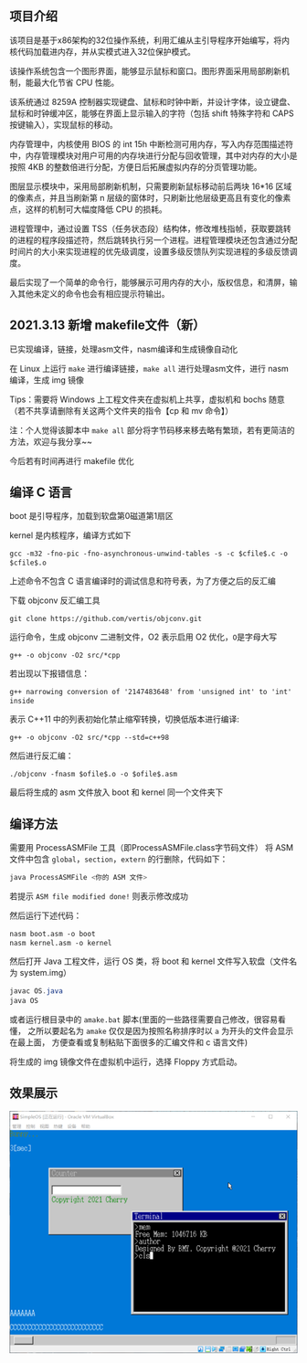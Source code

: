 ## 项目介绍

该项目是基于x86架构的32位操作系统，利用汇编从主引导程序开始编写，将内核代码加载进内存，并从实模式进入32位保护模式。

该操作系统包含一个图形界面，能够显示鼠标和窗口。图形界面采用局部刷新机制，能最大化节省 CPU 性能。

该系统通过 8259A 控制器实现键盘、鼠标和时钟中断，并设计字体，设立键盘、鼠标和时钟缓冲区，能够在界面上显示输入的字符（包括 shift 特殊字符和 CAPS 按键输入），实现鼠标的移动。

内存管理中，内核使用 BIOS 的 int 15h 中断检测可用内存，写入内存范围描述符中，内存管理模块对用户可用的内存块进行分配与回收管理，其中对内存的大小是按照 4KB 的整数倍进行分配，方便日后拓展虚拟内存的分页管理功能。

图层显示模块中，采用局部刷新机制，只需要刷新鼠标移动前后两块 16*16 区域的像素点，并且当刷新第 n 层级的窗体时，只刷新比他层级更高且有变化的像素点，这样的机制可大幅度降低 CPU 的损耗。

进程管理中，通过设置 TSS（任务状态段）结构体，修改堆栈指帧，获取要跳转的进程的程序段描述符，然后跳转执行另一个进程。进程管理模块还包含通过分配时间片的大小来实现进程的优先级调度，设置多级反馈队列实现进程的多级反馈调度。

最后实现了一个简单的命令行，能够展示可用内存的大小，版权信息，和清屏，输入其他未定义的命令也会有相应提示符输出。


## 2021.3.13 新增 makefile文件（新）

已实现编译，链接，处理asm文件，nasm编译和生成镜像自动化

在 Linux 上运行 `make` 进行编译链接，`make all` 进行处理asm文件，进行 nasm 编译，生成 img 镜像

Tips：需要将 Windows 上工程文件夹在虚拟机上共享，虚拟机和 bochs 随意（若不共享请删除有关这两个文件夹的指令【cp 和 mv 命令】）

注：个人觉得该脚本中 `make all` 部分将字节码移来移去略有繁琐，若有更简洁的方法，欢迎与我分享~~

今后若有时间再进行 makefile 优化

## 编译 C 语言

boot 是引导程序，加载到软盘第0磁道第1扇区

kernel 是内核程序，编译方式如下

```shell script
gcc -m32 -fno-pic -fno-asynchronous-unwind-tables -s -c $cfile$.c -o $cfile$.o 
```

上述命令不包含 C 语言编译时的调试信息和符号表，为了方便之后的反汇编

下载 objconv 反汇编工具

```shell script
git clone https://github.com/vertis/objconv.git
```

运行命令，生成 objconv 二进制文件，O2 表示启用 O2 优化，``O``是字母大写

```shell script
g++ -o objconv -O2 src/*cpp
```

若出现以下报错信息：

```shell script
g++ narrowing conversion of '2147483648' from 'unsigned int' to 'int' inside
```

表示 C++11 中的列表初始化禁止缩窄转换，切换低版本进行编译:

```shell script
g++ -o objconv -O2 src/*cpp --std=c++98
```

然后进行反汇编：

```shell script
./objconv -fnasm $ofile$.o -o $ofile$.asm
```

最后将生成的 asm 文件放入 boot 和 kernel 同一个文件夹下

## 编译方法

需要用 ProcessASMFile 工具（即ProcessASMFile.class字节码文件）
将 ASM 文件中包含 `global`，`section`，`extern` 的行删除，代码如下：

```java
java ProcessASMFile <你的 ASM 文件>
```

若提示 `ASM file modified done!` 则表示修改成功

然后运行下述代码：

```shell script
nasm boot.asm -o boot
nasm kernel.asm -o kernel
```

然后打开 Java 工程文件，运行 OS 类，将 boot 和 kernel 文件写入软盘（文件名为 system.img）

```java
javac OS.java
java OS
```

或者运行根目录中的 `amake.bat` 脚本(里面的一些路径需要自己修改，很容易看懂，
之所以要起名为 `amake` 仅仅是因为按照名称排序时以 `a` 为开头的文件会显示在最上面，
方便查看或复制粘贴下面很多的汇编文件和 c 语言文件)

将生成的 img 镜像文件在虚拟机中运行，选择 Floppy 方式启动。

## 效果展示

![20220323161831](https://raw.githubusercontent.com/CherryYang05/PicGo-image/master/images/20220323161831.png)